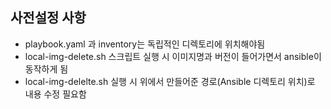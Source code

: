 ## 사전설정 사항
- playbook.yaml 과 inventory는 독립적인 디렉토리에 위치해야됨
- local-img-delete.sh 스크립트 실행 시 이미지명과 버전이 들어가면서 ansible이 동작하게 됨
- local-img-delelte.sh 실행 시 위에서 만들어준 경로(Ansible 디렉토리 위치)로 내용 수정 필요함
